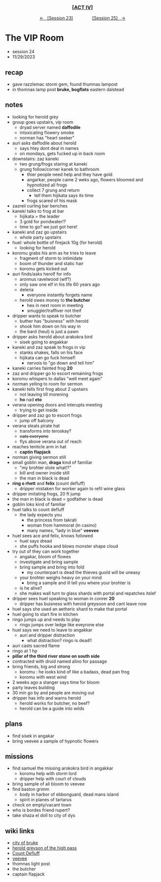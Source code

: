 <div align="center">
  <h3 align="center"><a href="https://github.com/h-griffin/dnd-notes/blob/main/grimmhaus/act-II" >[ACT IV]</a></h3>
  <p align="center">
    <a href="https://github.com/h-griffin/dnd-notes/blob/main/grimmhaus/act-IV/23-11-15.md" >&larr; &nbsp; [Session 23]</a>
    &nbsp;&nbsp;&nbsp;&nbsp;&nbsp;&nbsp;&nbsp;&nbsp;&nbsp;&nbsp;&nbsp;&nbsp;&nbsp;&nbsp;
    <a href="https://github.com/h-griffin/dnd-notes/blob/main/grimmhaus/act-IV/23-12-06.md" >[Session 25] &nbsp; &rarr;</a>
  </p>
</div>

# The VIP Room
- session 24
- 11/29/2023

## recap
- gave razzlemac storm gem, found thumnas lampost
- in thomnas lamp post **bruke, bogflats** eastern dalstead

## notes
- looking for herold grey
- group goes upstairs, vip room
    - dryad server named **daffodile**
    - intoxicating flowery smoke
    - norman has "heart seeker"
- auri asks daffodile about herold
    - says htey dont deal in names
    - on mondays, gets fucked up in back room
- downstairs: zaz kaneki
    - two grung/frogs staring at kaneki
    - grung follow/corner kanek to bathroom
        - thier people need help and they have gold
        - angarkar, people came 2 weks ago, flowers bloomed and hypnotized all frogs
        - collect 7 grung and return
            - tell them hijikata says its time
        - frogs scared of his mask
- zazreil curling bar benches
- kaneki talks to frog at bar
    - hijikata = the leader
    - 3 gold for pondwater!?
    - time to go? we just got here!
- kaneki and zaz go upstairs
    - whole party upstairs
- huel: whole bottle of firejack 10g (for herold)
    - looking for herold
- koromu grabs his arm as he tries to leave
    - fragment of storm to intimidate
    - boom of thunder and static hair
    - koromu gets kicked out
- auri finds/asks herolf for info
    - aronnus ravelwood (wlf?)
    - only saw one elf in his life 60 years ago
    - deleria
        - everyone instantly forgets name
    - herold owes money to **the butcher**
        - hes in next room in meeting
        - smuggler/traffiver not theif
- dripper wants to speak to butcher
    - buther has "buisness" with herold
    - shook him down on his way in
    - the bard (heul) is just a pawn
- dripper asks herold about arakokra bird
    - sisek going to angakkar
- kaneki and zaz speak to frogs in vip
    - stanks shakes, falls on his face
    - hijikata can go fuck himsef!
        - nervois to "go down and tell him"
- kaneki carries fainted frog **20**
- zaz and dripper go to escort remaining frogs
- koromu whispers to dallas "well meet again"
- norman yelling to room for sermon
- kaneki tells first frog about 2 upstairs
    - not leaving till morening
    - **ho** nad **eto**
- verana opening doors and interupts meeting
    - trying to get inside
- dripper and zaz go to escort frogs
    - jump off balcony
- verana steals pirate hat
    - transforms into teroskay?
    - ~~eats everyone~~
    - flys above verana out of reach
- reaches tenticle arm in hat
    - **captin flapjack**
- norman giving sermon still
- small goblin man, **draga** kind of familiar
    - "my brohter stole what!?"
    - bill and owner inside still
    - the man in black is dead
- **ring o rhett** and **felix** (count defluff)
    - dripper mistaken for worker again to refil wine glass
- dripper imitating frogs, 20 ft jump
- the man in black is dead = godfather is dead
- goblin loks kind of familiar
- huel talks to count defluff
    - the lady expects you
        - the princess from takrati
        - woman from hammorat (in casino)
        - many names, "lady in blue" **veevee**
- huel sees ace and felix, knows followed
    - huel says dread
    - she puffs hooka and blows monster shape cloud
- try out of they can work together
    - angakar, bloom of flowes
    - investigate and bring sample
    - bring sample and bring into fold
        - my counterpart is dead the thieves guold will be uneasy
    - your brohter weighs heavy on your mind
        - bring a sample and ill tell you where your brohter is
    - is he alive?
    - she makes wall turn to glass shards with portal and repatches itslef
- dripper sees huel speaking to woman in conrer **20**
    - dripper has buisness with herold greysoon and cant leave now
- huel says she used an aetheric shard to make that portal
- huel going to start fire in kitchen
- ringo jumps up and needs to play
    - ringo jumps over ledge like eveyrone else
- huel says we need to leave to angakkar
    - auri and dripper distraction
        - what distraction? ringo is dead!!
- auri casts sacred flame
- ringo at 1 hp
- **pillar of the third river stone on south side**
- contracted with druid named alino for passage
- bring friends, big and strong
    - koromu : he looks kind of like a badass, dead pan frog
    - koromu with west wind
- 2 weeks ago a stanger says time for bloom
- party leaves building
- 30 min go by and people are moving out
- dripper has info and warns herold
    - herold works for butcher, no beef?
    - herold can be a guide into wilds

## plans
- find sisek in angakar
- bring veevee a sample of hypnotic flowers

## missions
- find samuel the missing arokokra bird in angakkar
    - koromu help with storm lord
    - dripper help with court of clouds
- bring sample of all bloom to veevee
- find baston grimm
    - body in harbor of ebbonguard, dead mans island
    - spirit in planes of tartarus
- check on empty/vacant town
- who is bordes friend rupert?
- take shaza el doll to city of dys

## wiki links
- [city of bruke](../lore.md#city-of-bruke-the-bogflats-eastern-dalstead)
- [herold greyson of the high pass](../lore.md#herold-greyson-of-the-high-pass)
- [Count Defluff](../lore.md#count-felix-defluff)
- [veevee](../lore.md#veevee)
- thomnas light post
- the butcher
- captain flapjack
